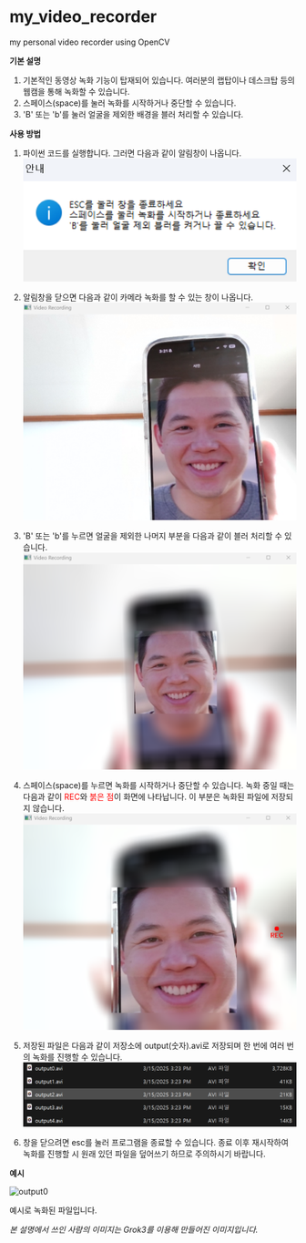 # my_video_recorder
my personal video recorder using OpenCV

**기본 설명**
1. 기본적인 동영상 녹화 기능이 탑재되어 있습니다. 여러분의 랩탑이나 데스크탑 등의 웹캠을 통해 녹화할 수 있습니다.
2. 스페이스(space)를 눌러 녹화를 시작하거나 중단할 수 있습니다.
3. 'B' 또는 'b'를 눌러 얼굴을 제외한 배경을 블러 처리할 수 있습니다.

**사용 방법**
1. 파이썬 코드를 실행합니다. 그러면 다음과 같이 알림창이 나옵니다.
![screenshot1](/imgs/screenshot1.png)

2. 알림창을 닫으면 다음과 같이 카메라 녹화를 할 수 있는 창이 나옵니다.
![screenshot2](/imgs/screenshot2.png)

3. 'B' 또는 'b'를 누르면 얼굴을 제외한 나머지 부분을 다음과 같이 블러 처리할 수 있습니다.
![screenshot3](/imgs/screenshot3.png)

4. 스페이스(space)를 누르면 녹화를 시작하거나 중단할 수 있습니다. 녹화 중일 때는 다음과 같이 <span style="color:red">REC</span>와 <span style="color:red">붉은 점</span>이 화면에 나타납니다. 이 부분은 녹화된 파일에 저장되지 않습니다.
![screenshot4](/imgs/screenshot4.png)

5. 저장된 파일은 다음과 같이 저장소에 output(숫자).avi로 저장되며 한 번에 여러 번의 녹화를 진행할 수 있습니다.
![screenshot5](/imgs/screenshot5.png)

6. 창을 닫으려면 esc를 눌러 프로그램을 종료할 수 있습니다. 종료 이후 재시작하여 녹화를 진행할 시 원래 있던 파일을 덮어쓰기 하므로 주의하시기 바랍니다.

**예시**

![output0](/imgs/output0.gif)

예시로 녹화된 파일입니다.

*본 설명에서 쓰인 사람의 이미지는 Grok3를 이용해 만들어진 이미지입니다.*